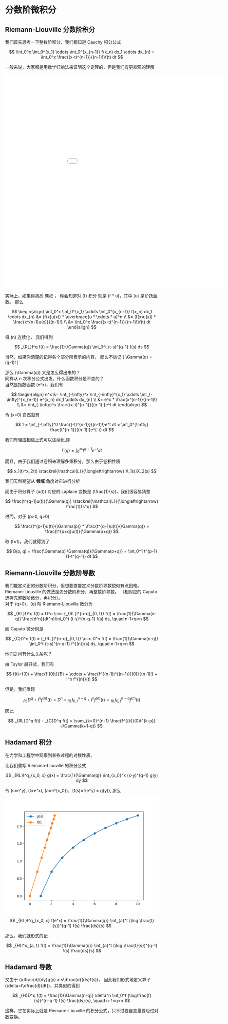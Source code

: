 # 分数阶微积分

## Riemann-Liouville 分数阶积分

我们首先思考一下整数阶积分，我们都知道 Cauchy 积分公式

$$ \int_0^x \int_0^{x_1} \cdots \int_0^{x_{n-1}} f(x_n) dx_1 \cdots dx_{n} = \int_0^x \frac{(x-t)^{n-1}}{(n-1)!}f(t) dt $$

一般来说，大家都是用数学归纳法来证明这个定理的，但是我们有更直观的理解

<iframe height=700 width=200% src="../nintplt.html" frameborder="0" allowfullscreen></iframe>

实际上，如果你熟悉 [卷积](../../../../RealAnalysis/Convolution/index.md) ，
你会知道对 \(f\) 积分 就是 \(f * u\)，其中 \(u\) 是阶跃函数。
那么 

$$ \begin{align}
    \int_0^x \int_0^{x_1} \cdots \int_0^{x_{n-1}} f(x_n) dx_1 \cdots dx_{n}
    &= (f(x)u(x)) * \overbrace{u * \cdots * u}^n \\
    &= (f(x)u(x)) * \frac{x^{n-1}u(x)}{(n-1)!} \\
    &= \int_0^x \frac{(x-t)^{n-1}}{(n-1)!}f(t) dt
\end{align} $$

将 \(n\) 连续化， 我们得到

$$ _{RL}I^q f(t) = \frac{1}{\Gamma(q)} \int_0^t (t-s)^{q-1} f(s) ds $$

当然，如果你清楚的记得各个部分所表示的内容， 那么不妨记 \( \Gamma(q) = (q-1)! \)

那么 \(\Gamma(q)\) 又是怎么得出来的？   
同样从 n 次积分公式出发，什么函数积分是不变的？     
当然是指数函数 \(e^x\)，我们有

$$ \begin{align}
    e^x &= \int_{-\infty}^x \int_{-\infty}^{x_1} \cdots \int_{-\infty}^{x_{n-1}} e^{x_n} dx_1 \cdots dx_{n} \\
    &= e^x * \frac{x^{n-1}}{(n-1)!} \\
    &= \int_{-\infty}^x \frac{(x-t)^{n-1}}{(n-1)!}e^t dt
\end{align} $$

令 \(x=0\) 自然就有

$$ 1 = \int_{-\infty}^0 \frac{(-t)^{n-1}}{(n-1)!}e^t dt = \int_0^{\infty} \frac{t^{n-1}}{(n-1)!}e^{-t} dt $$

我们有理由相信上式可以连续化,即

$$ \Gamma(q) = \int_0^{\infty} t^{q-1} e^{-t} dt $$


而且，由于我们通过卷积来理解多重积分，那么由于卷积性质

$$ x_1(t)*x_2(t) \stackrel{\mathcal{L}}{\longleftrightarrow} X_1(s)X_2(s) $$

我们天然期望从 **频域** 角度对它进行分析

而由于积分算子 \(u(t)\) 对应的 Laplace 变换是 \(\frac{1}{s}\)，我们很容易猜想

$$ \frac{t^{q-1}u(t)}{\Gamma(q)} \stackrel{\mathcal{L}}{\longleftrightarrow} \frac{1}{s^q} $$

进而，对于 \(p>0, q>0\)

$$ \frac{t^{p-1}u(t)}{\Gamma(p)} * \frac{t^{q-1}u(t)}{\Gamma(q)} = \frac{t^{p+q}u(t)}{\Gamma(p+q)} $$

取 \(t=1\)，我们就得到了

$$ B(p, q) = \frac{\Gamma(p) \Gamma(q)}{\Gamma(p+q)} = \int_0^1 t^{p-1}(1-t^{q-1}) dt $$


## Riemann-Liouville 分数阶导数

我们能定义正的分数阶积分，但想要直接定义分数阶导数貌似有点困难。        
Riemann-Liouville 的做法是先分数阶积分，再整数阶导数。 （相对应的 Caputo 选择先整数阶微分，再积分）。     
对于 \(q>0\)，\(q\) 阶 Riemann-Liouville 微分为

$$ _{RL}D^q f(t) = D^n \circ {_{RL}I^{n-q}_{0, t}} f(t) = \frac{1}{\Gamma(n-q)} \frac{d^n}{dt^n}\int_0^t (t-s)^{n-q-1} f(s) ds, \quad n-1<q<n $$

而 Caputo 微分则是

$$ _{C}D^q f(t) =  {_{RL}I^{n-q}_{0, t}} \circ D^n f(t) = \frac{1}{\Gamma(n-q)} \int_0^t (t-s)^{n-q-1} f^{(n)}(s) ds, \quad n-1<q<n $$

他们之间有什么关系呢？

由 Taylor 展开式，我们有

$$ f(t)=f(0) + \frac{f'(0)t}{1!} + \cdots + \frac{f^{(n-1)t^{(n-1)}}(0)}{(n-1)!} + I^n f^{(n)}(t) $$

但是，我们发现 

$$ _{RL}D^q \circ I^n f^{(n)}(t) = D^n \circ {_{RL}I^{n-q}_{0, t}} \circ I^n f^{(n)}(t) = {_{RL}I^{n-q}_{0, t}}  f^{(n)}(t) $$

因此

$$ _{RL}D^q f(t) - _{C}D^q f(t) = \sum_{k=0}^{n-1} \frac{f^{(k)}(0)t^{k-p}}{\Gamma(k+1-q)} $$

## Hadamard 积分

在力学和工程学中观察到某些过程的对数性质。

让我们重写 Riemann-Liouville 的积分公式

$$ _{RL}I^q_{x_0, x} g(x) = \frac{1}{\Gamma(q)} \int_{x_0}^x (x-y)^{q-1} g(y) dy $$

令 \(s=e^y\), \(t=e^x\), \(a=e^{x_0}\)，\(f(s)=f(e^y) = g(y)\), 那么

![hadamard](./Hadamardlog.png)

$$ _{RL}I^q_{x_0, x} f(e^x) = \frac{1}{\Gamma(q)} \int_{a}^t (\log \frac{t}{s})^{q-1} f(s) \frac{ds}{s} $$

那么，我们就形式的记

$$ _{H}I^q_{a, t} f(t) = \frac{1}{\Gamma(q)} \int_{a}^t (\log \frac{t}{s})^{q-1} f(s) \frac{ds}{s} $$


## Hadamard 导数

又由于 \(\dfrac{d}{dy}g(y) = s\dfrac{d}{ds}f(s)\)，
因此我们形式地定义算子 \(\delta=t\dfrac{d}{dt}\)，并类似的得到

$$ _{H}D^q f(t) = \frac{1}{\Gamma(n-q)} \delta^n \int_0^t (\log\frac{t}{s})^{n-q-1} f(s) \frac{ds}{s}, \quad n-1<q<n $$

这样，它在实际上就是 Riemann-Liouville 的积分公式，只不过要自变量要经过对数变换。

